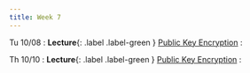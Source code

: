 ```yaml
---
title: Week 7
---
```


Tu 10/08
: **Lecture**{: .label .label-green } [Public Key Encryption](/assets/lecture-notes/collection-F24.pdf)
    : 
 

Th 10/10
: **Lecture**{: .label .label-green } [Public Key Encryption](/assets/lecture-notes/collection-F24.pdf)
    : 
